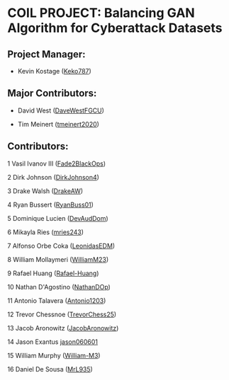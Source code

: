 # COIL PROJECT: Balancing GAN Algorithm for Cyberattack Datasets

## Project Manager:
- Kevin Kostage ([Keko787](https://github.com/Keko787))

## Major Contributors:
- David West ([DaveWestFGCU](https://github.com/DaveWestFGCU))

- Tim Meinert ([tmeinert2020](https://github.com/tmeinert2020))

## Contributors:
1 Vasil Ivanov III ([Fade2BlackOps](https://github.com/Fade2BlackOps))

2 Dirk Johnson ([DirkJohnson4](https://github.com/DirkJohnson4))

3 Drake Walsh ([DrakeAW](https://github.com/DrakeAW))

4 Ryan Bussert ([RyanBuss01](https://github.com/RyanBuss01))

5 Dominique Lucien ([DevAudDom](https://github.com/DevAudDom))

6 Mikayla Ries ([mries243](https://github.com/mries243))

7 Alfonso Orbe Coka ([LeonidasEDM](https://github.com/LeonidasEDM))

8 William Mollaymeri ([WilliamM23](https://github.com/WilliamM23))

9 Rafael Huang ([Rafael-Huang](https://github.com/Rafael-Huang))

10 Nathan D'Agostino ([NathanDOp](https://github.com/NathanDOp))

11 Antonio Talavera ([Antonio1203](https://github.com/Antonio1203))

12 Trevor Chessnoe ([TrevorChess25](https://github.com/TrevorChess25))

13 Jacob Aronowitz ([JacobAronowitz](https://github.com/JacobAronowitz))

14 Jason Exantus [jason060601](https://github.com/jason060601)

15 William Murphy ([William-M3](https://github.com/William-M3))

16 Daniel De Sousa ([MrL935](https://github.com/MrL935))
